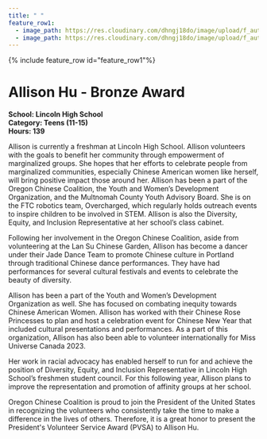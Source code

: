 ```yaml
---
title: " "
feature_row1:
  - image_path: https://res.cloudinary.com/dhngj18do/image/upload/f_auto,q_auto/v1/images/pvsa/2023_Allison_Hu1
  - image_path: https://res.cloudinary.com/dhngj18do/image/upload/f_auto,q_auto/v1/images/activities/year_2023
---
```


{% include feature_row id="feature_row1"%}

# Allison Hu - Bronze Award

**School: Lincoln High School**  
**Category: Teens (11-15)**  
**Hours: 139**  

Allison is currently a freshman at Lincoln High School. Allison volunteers with the goals to benefit her community through empowerment of marginalized groups.  She hopes that her efforts to celebrate people from marginalized communities, especially Chinese American women like herself, will bring positive impact those around her. Allison has been a part of the Oregon Chinese Coalition, the Youth and Women’s Development Organization, and the Multnomah County Youth Advisory Board. She is on the FTC robotics team, Overcharged, which regularly holds outreach events to inspire children to be involved in STEM. Allison is also the Diversity, Equity, and Inclusion Representative at her school’s class cabinet.

Following her involvement in the Oregon Chinese Coalition, aside from volunteering at the Lan Su Chinese Garden, Allison has become a dancer under their Jade Dance Team to promote Chinese culture in Portland through traditional Chinese dance performances. They have had performances for several cultural festivals and events to celebrate the beauty of diversity.

Allison has been a part of the Youth and Women’s Development Organization as well. She has focused on combating inequity towards Chinese American Women. Allison has worked with their Chinese Rose Princesses to plan and host a celebration event for Chinese New Year that included cultural presentations and performances. As a part of this organization, Allison has also been able to volunteer internationally for Miss Universe Canada 2023.

Her work in racial advocacy has enabled herself to run for and achieve the position of Diversity, Equity, and Inclusion Representative in Lincoln High School’s freshmen student council. For this following year, Allison plans to improve the representation and promotion of affinity groups at her school.

Oregon Chinese Coalition is proud to join the President of the United States in recognizing the volunteers who consistently take the time to make a difference in the lives of others. Therefore, it is a great honor to present the President's Volunteer Service Award (PVSA) to Allison Hu.
